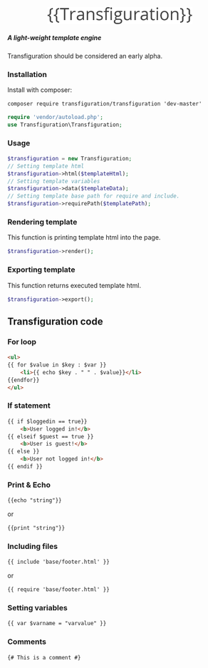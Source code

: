 <p align="center">

<img src="transfiguration-logo.png" width="325">

</p>

<p align="center">
<h5 >A light-weight template engine</h5>
</p>

<p>Transfiguration should be considered an early alpha.</p>

<h3>Installation</h3>

<p>Install with composer:</p>

```
composer require transfiguration/transfiguration 'dev-master'
```

```php
require 'vendor/autoload.php';
use Transfiguration\Transfiguration;
```

<h3>Usage</h3>

```php
$transfiguration = new Transfiguration;
// Setting template html
$transfiguration->html($templateHtml);
// Setting template variables
$transfiguration->data($templateData);
// Setting template base path for require and include.
$transfiguration->requirePath($templatePath);
```

<h3>Rendering template</h3>
<p>This function is printing template html into the page.</p>

```php
$transfiguration->render();
```

<h3>Exporting template</h3>
<p>This function returns executed template html.</p>

```php
$transfiguration->export();
```

<h2>Transfiguration code</h2>

<h3>For loop</h3>

```html
<ul>
{{ for $value in $key : $var }}
	<li>{{ echo $key . " " . $value}}</li>
{{endfor}}
</ul>
```

<h3>If statement</h3>

```html
{{ if $loggedin == true}}
	<b>User logged in!</b>
{{ elseif $guest == true }}
	<b>User is guest!</b>
{{ else }}
 	<b>User not logged in!</b>
{{ endif }}
```

<h3>Print & Echo</h3>

```html
{{echo "string"}}
```
<p>or</p>

```html
{{print "string"}}
```

<h3>Including files</h3>

```html
{{ include 'base/footer.html' }}
```
<p>or</p>

```html
{{ require 'base/footer.html' }}
```


<h3>Setting variables</h3>

```html
{{ var $varname = "varvalue" }}
```


<h3>Comments</h3>

```html
{# This is a comment #}
```

